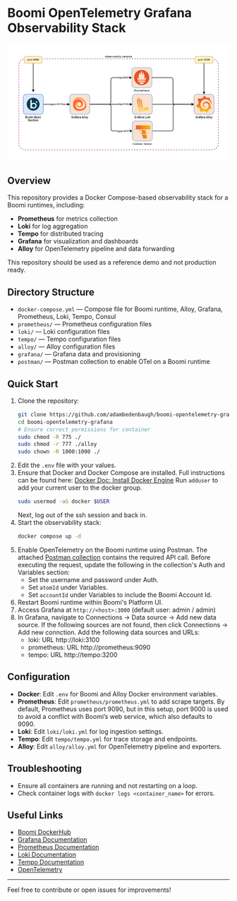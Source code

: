 # Boomi OpenTelemetry Grafana Observability Stack

![](assets/boomi-otel.png)

## Overview
This repository provides a Docker Compose-based observability stack for a Boomi runtimes, including:
- **Prometheus** for metrics collection
- **Loki** for log aggregation
- **Tempo** for distributed tracing
- **Grafana** for visualization and dashboards
- **Alloy** for OpenTelemetry pipeline and data forwarding

This repository should be used as a reference demo and not production ready. 

## Directory Structure

- `docker-compose.yml` — Compose file for Boomi runtime, Alloy, Grafana, Prometheus, Loki, Tempo, Consul
- `prometheus/` — Prometheus configuration files
- `loki/` — Loki configuration files
- `tempo/` — Tempo configuration files
- `alloy/` — Alloy configuration files
- `grafana/` — Grafana data and provisioning
- `postman/` — Postman collection to enable OTel on a Boomi runtime

## Quick Start

1. Clone the repository:
	```sh
	git clone https://github.com/adambedenbaugh/boomi-opentelemetry-grafana.git
	cd boomi-opentelemetry-grafana
	# Ensure correct permissions for container
	sudo chmod -R 775 ./
	sudo chmod -r 777 ./alloy
	sudo chown -R 1000:1000 ./
	```
2. Edit the `.env` file with your values. 
3. Ensure that Docker and Docker Compose are installed. Full instructions can be found here: [Docker Doc: Install Docker Engine](https://docs.docker.com/engine/install/)
	Run `adduser` to add your current user to the docker group. 
	```sh
	sudo usermod -aG docker $USER
	```
	Next, log out of the ssh session and back in.
4. Start the observability stack:
	```sh
	docker compose up -d
	```
5. Enable OpenTelemetry on the Boomi runtime using Postman. The attached [Postman collection](postman/Boomi_RuntimeObservabilitySettings.postman_collection.json) contains the required API call. Before executing the request, update the following in the collection's Auth and Variables section:
	- Set the username and password under Auth.
	- Set `atomId` under Variables.
	- Set `accountId` under Variables to include the Boomi Account Id. 
6. Restart Boomi runtime within Boomi's Platform UI. 
7. Access Grafana at `http://<host>:3000` (default user: admin / admin)
8. In Grafana, navigate to Connections -> Data source -> Add new data source. If the following sources are not found, then click Connections -> Add new connction. Add the following data sources and URLs:
    - loki: URL http://loki:3100
    - prometheus: URL http://prometheus:9090
    - tempo: URL http://tempo:3200

## Configuration

- **Docker**: Edit `.env` for Boomi and Alloy Docker environment variables.
- **Prometheus**: Edit `prometheus/prometheus.yml` to add scrape targets. By default, Prometheus uses port 9090, but in this setup, port 9000 is used to avoid a conflict with Boomi’s web service, which also defaults to 9090.
- **Loki**: Edit `loki/loki.yml` for log ingestion settings.
- **Tempo**: Edit `tempo/tempo.yml` for trace storage and endpoints.
- **Alloy**: Edit `alloy/alloy.yml` for OpenTelemetry pipeline and exporters.

## Troubleshooting

- Ensure all containers are running and not restarting on a loop.
- Check container logs with `docker logs <container_name>` for errors.

## Useful Links

- [Boomi DockerHub](https://hub.docker.com/r/boomi/atom/)
- [Grafana Documentation](https://grafana.com/docs/)
- [Prometheus Documentation](https://prometheus.io/docs/)
- [Loki Documentation](https://grafana.com/docs/loki/latest/)
- [Tempo Documentation](https://grafana.com/docs/tempo/latest/)
- [OpenTelemetry](https://opentelemetry.io/)

---
Feel free to contribute or open issues for improvements!
